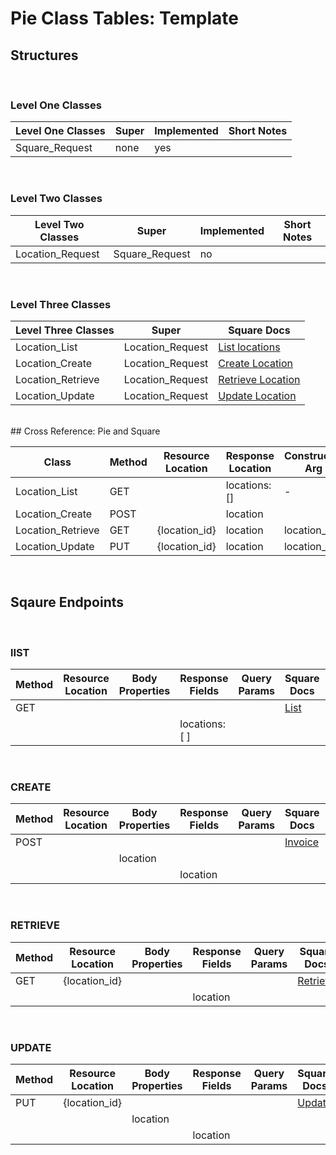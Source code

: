 # Pie Class Tables: Template

## Structures

<br/>

### Level One Classes

| Level One Classes | Super | Implemented | Short Notes |
| ----------------- | ----- | ----------- | ----------- |
| Square_Request    | none  | yes         |

<br/>

### Level Two Classes

| Level Two Classes | Super          | Implemented | Short Notes |
| ----------------- | -------------- | ----------- | ----------- |
| Location_Request  | Square_Request | no          |

<br/>

### Level Three Classes

| Level Three Classes | Super            | Square Docs                                                                                          |
| ------------------- | ---------------- | ---------------------------------------------------------------------------------------------------- |
| Location_List       | Location_Request | [List locations](https://developer.squareup.com/reference/square/locations-api/list-locations)       |
| Location_Create     | Location_Request | [Create Location](https://developer.squareup.com/reference/square/locations-api/create-location)     |
| Location_Retrieve   | Location_Request | [Retrieve Location](https://developer.squareup.com/reference/square/locations-api/retrieve-location) |
| Location_Update     | Location_Request | [Update Location](https://developer.squareup.com/reference/square/locations-api/update-location)     |

<br/>
## Cross Reference: Pie and Square

| Class             | Method | Resource Location | Response Location | Constructor Arg | Square Docs                                                                           |
| ----------------- | ------ | ----------------- | ----------------- | --------------- | ------------------------------------------------------------------------------------- |
| Location_List     | GET    |                   | locations: []     | -               | [List](https://developer.squareup.com/reference/square/invoices-api/list-invoices)    |
| Location_Create   | POST   |                   | location          |                 | [Create](https://developer.squareup.com/reference/square/invoices-api/create-invoice) |
| Location_Retrieve | GET    | {location_id}     | location          | location_id     | [Retrieve](https://developer.squareup.com/reference/square/invoices-api/get-invoice)  |
| Location_Update   | PUT    | {location_id}     | location          | location_id     | [Update](https://developer.squareup.com/reference/square/invoices-api/update-invoice) |

<br/>

## Sqaure Endpoints

<br/>

### lIST

| Method | Resource Location | Body Properties | Response Fields | Query Params | Square Docs                                                                        | Short notes |
| ------ | ----------------- | --------------- | --------------- | ------------ | ---------------------------------------------------------------------------------- | ----------- |
| GET    |                   |                 |                 |              | [List](https://developer.squareup.com/reference/square/invoices-api/list-invoices) |
|        |                   |                 | locations: [ ]  |              |

<br/>

### CREATE

| Method | Resource Location | Body Properties | Response Fields | Query Params | Square Docs                                                                            | Short notes |
| ------ | ----------------- | --------------- | --------------- | ------------ | -------------------------------------------------------------------------------------- | ----------- |
| POST   |                   |                 |                 |              | [Invoice](https://developer.squareup.com/reference/square/invoices-api/create-invoice) |             |
|        |                   | location        |                 |              |                                                                                        |             |
|        |                   |                 | location        |              |                                                                                        |             |

<br/>

### RETRIEVE

| Method | Resource Location | Body Properties | Response Fields | Query Params | Square Docs                                                                          | Short notes |
| ------ | ----------------- | --------------- | --------------- | ------------ | ------------------------------------------------------------------------------------ | ----------- |
| GET    | {location_id}     |                 |                 |              | [Retrieve](https://developer.squareup.com/reference/square/invoices-api/get-invoice) |             |
|        |                   |                 | location        |              |                                                                                      |             |

<br/>

### UPDATE

| Method | Resource Location | Body Properties | Response Fields | Query Params | Square Docs                                                                           | Short notes |
| ------ | ----------------- | --------------- | --------------- | ------------ | ------------------------------------------------------------------------------------- | ----------- |
| PUT    | {location_id}     |                 |                 |              | [Update](https://developer.squareup.com/reference/square/invoices-api/update-invoice) |
|        |                   | location        |
|        |                   |                 | location        |              |                                                                                       |             |

<br/>
